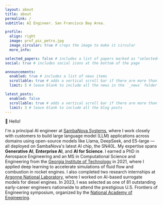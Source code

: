```yaml
---
layout: about
title: about
permalink: /
subtitle: AI Engineer. San Francisco Bay Area.

profile:
  align: right
  image: prof_pic_petro.jpg
  image_circular: true # crops the image to make it circular
  more_info:

selected_papers: false # includes a list of papers marked as "selected={true}"
social: true # includes social icons at the bottom of the page

announcements:
  enabled: true # includes a list of news items
  scrollable: true # adds a vertical scroll bar if there are more than 3 news items
  limit: 5 # leave blank to include all the news in the `_news` folder

latest_posts:
  enabled: false
  scrollable: true # adds a vertical scroll bar if there are more than 3 new posts items
  limit: 3 # leave blank to include all the blog posts
---
```


👋 Hello!

I'm a principal AI engineer at [SambaNova Systems](https://sambanova.ai/), where I work closely with customers to build large language model (LLM) applications across domains using open-source models like Llama, DeepSeek, and E5-large — all deployed on SambaNova's latest AI chip, the SN40L. My expertise spans **Generative AI**, **Enterprise AI**, and **AI for Science**. I earned a PhD in Aerospace Engineering and an MS in Computational Science and Engineering from the [Georgia Institute of Technology](https://www.gatech.edu/) in 2021, where I applied deep learning to accelerate simulations of fluid flow and combustion in rocket engines. I also completed two research internships at [Argonne National Laboratory](https://www.anl.gov), where I worked on AI-based surrogate models for diesel engines. In 2023, I was selected as one of 81 outstanding early-career engineers nationwide to attend the prestigious U.S. Frontiers of Engineering symposium, organized by the [National Academy of Engineering](https://www.nae.edu/).
